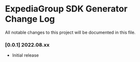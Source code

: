 # ExpediaGroup SDK Generator Change Log

All notable changes to this project will be documented in this file.

### [0.0.1] 2022.08.xx
* Initial release
